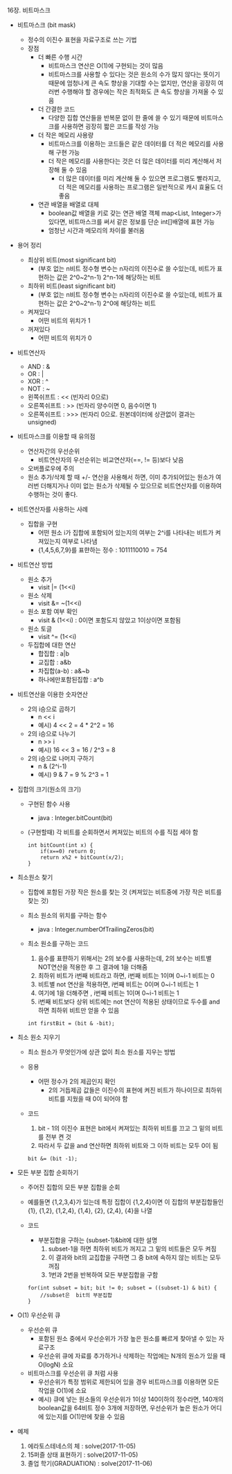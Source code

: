 16장. 비트마스크

* 비트마스크 (bit mask)
	* 정수의 이진수 표현을 자료구조로 쓰는 기법
	* 장점
		* 더 빠른 수행 시간
			* 비트마스크 연산은 O(1)에 구현되는 것이 많음
			* 비트마스크를 사용할 수 있다는 것은 원소의 수가 많지 않다는 뜻이기 때문에 엄청나게 큰 속도 향상을 기대할 수는 없지만, 연산을 굉장히 여러번 수행해야 할 경우에는 작은 최적화도 큰 속도 향상을 가져올 수 있음
		* 더 간결한 코드
			* 다양한 집합 연산들을 반복문 없이 한 줄에 쓸 수 있기 때문에 비트마스크를 사용하면 굉장히 짧은 코드를 작성 가능
		* 더 작은 메모리 사용량
			* 비트마스크를 이용하는 코드들은 같은 데이터를 더 적은 메모리를 사용해 구현 가능
			* 더 작은 메모리를 사용한다는 것은 더 많은 데이터를 미리 계산해서 저장해 둘 수 있음
				* 더 많은 데이터를 미리 계산해 둘 수 있으면 프로그램도 빨라지고, 더 적은 메모리를 사용하는 프로그램은 일반적으로 캐시 효율도 더 좋음
		* 연관 배열을 배열로 대체
			* boolean값 배열을 키로 갖는 연관 배열 객체 map<List<Boolean>, Integer>가 있다면, 비트마스크를 써서 같은 정보를 단순 int[]배열에 표현 가능
			* 엄청난 시간과 메모리의 차이를 불러옴

* 용어 정리
	* 최상위 비트(most significant bit)
		* (부호 없는 n비트 정수형 변수는 n자리의 이진수로 쓸 수있는데, 비트가 표현하는 값은 2^0~2^n-1) 2^n-1에 해당하는 비트
	* 최하위 비트(least significant bit)
		* (부호 없는 n비트 정수형 변수는 n자리의 이진수로 쓸 수있는데, 비트가 표현하는 값은 2^0~2^n-1) 2^0에 해당하는 비트
	* 켜져있다
		* 어떤 비트의 위치가 1
	* 꺼져있다
		* 어떤 비트의 위치가 0
	
* 비트연산자
	* AND : &
	* OR : |
	* XOR : ^
	* NOT : ~
	* 왼쪽쉬프트 : << (빈자리 0으로)
	* 오른쪽쉬프트 : >> (빈자리 양수이면 0, 음수이면 1)
	* 오른쪽쉬프트 : >>> (빈자리 0으로. 원본데이터에 상관없이 결과는 unsigned)
	
* 비트마스크를 이용할 때 유의점
	* 연산자간의 우선순위
		* 비트연산자의 우선순위는 비교연산자(==, != 등)보다 낮음
	* 오버플로우에 주의
	* 원소 추가/삭제 할 때 +/- 연산을 사용해서 하면, 이미 추가되어있는 원소가 여러번 더해지거나 이미 없는 원소가 삭제될 수 있으므로 비트연산자를 이용하여 수행하는 것이 좋다.
	
* 비트연산자를 사용하는 사례
	* 집합을 구현
		* 어떤 원소 i가 집합에 포함되어 있는지의 여부는 2^i를 나타내는 비트가 켜져있는지 여부로 나타냄
		* {1,4,5,6,7,9}를 표햔하는 정수 : 1011110010 = 754

* 비트연산 방법
	* 원소 추가
		* visit |= (1<<i)
	* 원소 삭제
		* visit &= ~(1<<i)
	* 원소 포함 여부 확인
		* visit & (1<<i) : 0이면 포함도지 않았고 1이상이면 포함됨
	* 원소 토글
		* visit ^= (1<<i)
	* 두집합에 대한 연산
		* 합집합 : a|b
		* 교집합 : a&b
		* 차집합(a-b) : a&~b
		* 하나에만포함된집합  : a^b

* 비트연산을 이용한 숫자연산
	* 2의 i승으로 곱하기
		* n << i
		* 예시) 4 << 2 = 4 \* 2^2 = 16
	* 2의 i승으로 나누기
		* n >> i
		* 예시) 16 << 3 = 16 / 2^3 = 8
	* 2의 i승으로 나머지 구하기 
		* n & (2^i-1)
		* 예시) 9 & 7 = 9 % 2^3 = 1

* 집합의 크기(원소의 크기)
	* 구현된 함수 사용
		* java : Integer.bitCount(bit)
	* (구현할때) 각 비트를 순회하면서 켜져있는 비트의 수를 직접 세야 함
		
		```
		int bitCount(int x) {
			if(x==0) return 0;
			return x%2 + bitCount(x/2);
		}
		```
* 최소원소 찾기
	* 집합에 포함된 가장 작은 원소를 찾는 것 (켜져있는 비트중에 가장 작은 비트를 찾는 것)
	* 최소 원소의 위치를 구하는 함수
		* java : Integer.numberOfTrailingZeros(bit)
	* 최소 원소를 구하는 코드
		1. 음수를 표햔하기 위해서는 2의 보수를 사용하는데, 2의 보수는 비트별 NOT연산을 적용한 후 그 결과에 1을 더해줌
		2. 최하위 비트가 i번째 비트라고 하면, i번째 비트는 1이며 0~i-1 비트는 0
		3. 비트별 not 연산을 적용하면, i번째 비트는 0이며 0~i-1 비트는 1
		4. 여기에 1을 더해주면 , i번째 비트는 1이며 0~i-1 비트는 1
		5. i번째 비트보다 상위 비트에는 not 연산이 적용된 상태이므로 두수를 and 하면 최하위 비트만 얻을 수 있음
				
		```
		int firstBit = (bit & -bit);
		```	

* 최소 원소 지우기
	* 최소 원소가 무엇인가에 상관 없이 최소 원소를 지우는 방법
	* 응용
		* 어떤 정수가 2의 제곱인지 확인
			* 2의 거듭제곱 값들은 이진수의 표현에 켜진 비트가 하나이므로 최하위 비트를 지웠을 때 0이 되어야 함
	* 코드
		1. bit - 1의 이진수 표현은 bit에서 켜져있는 최하위 비트를 끄고 그 밑의 비트를 전부 켠 것
		2. 따라서 두 값을 and 연산하면 최하위 비트와 그 이하 비트는 모두 0이 됨

		```
		bit &= (bit -1);
		```

* 모든 부분 집합 순회하기
	* 주어진 집합의 모든 부분 집합을 순회
	* 예를들면 {1,2,3,4}가 있는데 특정 집합이 {1,2,4}이면 이 집합의 부분집합들인 {1}, {1,2}, {1,2,4}, {1,4}, {2}, {2,4}, {4}을 나열
	* 코드
		* 부분집합을 구하는 (subset-1)&bit에 대한 설명
			1. subset-1을 하면 최하위 비트가 꺼지고 그 밑의 비트들은 모두 켜짐
			2. 이 결과와 bit의 교집합을 구하면 그 중 bit에 속하지 않는 비트는 모두 꺼짐
			3. 1번과 2번을 반복하여 모든 부분집합을 구함
	
		```
		for(int subset = bit; bit != 0; subset = ((subset-1) & bit) {
			//subset은  bit의 부분집합
		}
		```
		
* O(1) 우선순위 큐
	* 우선순위 큐
		* 포함된 원소 중에서 우선순위가 가장 높은 원소를 빠르게 찾아낼 수 있는 자료구조
		* 우선순위 큐에 자료를 추가하거나 삭제하는 작업에는 N개의 원소가 있을 때 O(logN) 소요
	* 비트마스크를 우선순위 큐 처럼 사용
		* 우선순위가 특정 범위로 제한되어 있을 경우 비트마스크를 이용하면 모든 작업을 O(1)에 소요
		* 예시) 큐에 넣는 원소들의 우선순위가 1이상 140이하의 정수라면, 140개의 boolean값을 64비트 정수 3개에 저장하면, 우선순위가 높은 원소가 어디에 있는지를 O(1)만에 찾을 수 있음
	

* 예제
	1. 에라토스테네스의 체 : solve(2017-11-05)
	2. 15퍼즐 상태 표현하기 : solve(2017-11-05)
	3. 졸업 학기(GRADUATION) : solve(2017-11-06)
	